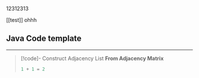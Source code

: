 12312313

[[test]] ohhh


## Java Code template
---
>[!code]- Construct Adjacency List
> **From Adjacency Matrix**
> ```python
> 1 + 1 = 2
> ```
